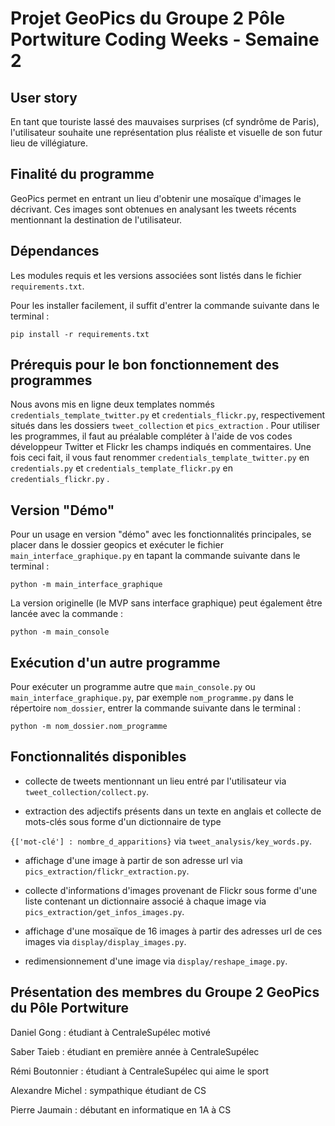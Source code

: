 # Projet GeoPics du Groupe 2 Pôle Portwiture Coding Weeks - Semaine 2

## User story

En tant que touriste lassé des mauvaises surprises (cf syndrôme de Paris), l'utilisateur souhaite une représentation plus réaliste et visuelle de son futur lieu de villégiature. 

## Finalité du programme  

GeoPics permet en entrant un lieu d'obtenir une mosaïque d'images le décrivant. Ces images sont obtenues en analysant les tweets récents mentionnant la destination de l'utilisateur.

## Dépendances

Les modules requis et les versions associées sont listés dans le fichier ``requirements.txt``.

Pour les installer facilement, il suffit d'entrer la commande suivante dans le terminal :

    pip install -r requirements.txt

## Prérequis pour le bon fonctionnement des programmes

Nous avons mis en ligne deux templates nommés ``credentials_template_twitter.py`` et ``credentials_flickr.py``, respectivement situés dans les dossiers ``tweet_collection`` et ``pics_extraction`` . Pour utiliser les programmes, il faut au préalable compléter à l'aide de vos codes développeur Twitter et Flickr les champs indiqués en commentaires. Une fois ceci fait, il vous faut renommer ``credentials_template_twitter.py`` en ``credentials.py`` et ``credentials_template_flickr.py`` en ``credentials_flickr.py`` .


## Version "Démo"

Pour un usage en version "démo" avec les fonctionnalités principales, se placer dans le dossier geopics et exécuter le fichier ``main_interface_graphique.py`` en tapant la commande suivante dans le terminal :

    python -m main_interface_graphique

La version originelle (le MVP sans interface graphique) peut également être lancée avec la commande :

    python -m main_console

## Exécution d'un autre programme 

Pour exécuter un programme autre que ``main_console.py`` ou ``main_interface_graphique.py``, par exemple ``nom_programme.py`` dans le répertoire ``nom_dossier``, entrer la commande suivante dans le terminal :

    python -m nom_dossier.nom_programme

## Fonctionnalités disponibles

- collecte de tweets mentionnant un lieu entré par l'utilisateur via ``tweet_collection/collect.py``.

- extraction des adjectifs présents dans un texte en anglais et collecte de mots-clés sous forme d'un dictionnaire de type 

``{['mot-clé'] : nombre_d_apparitions}`` via ``tweet_analysis/key_words.py``.

- affichage d'une image à partir de son adresse url via ``pics_extraction/flickr_extraction.py``.

- collecte d'informations d'images provenant de Flickr sous forme d'une liste contenant un dictionnaire associé à chaque image via ``pics_extraction/get_infos_images.py``.

- affichage d'une mosaïque de 16 images à partir des adresses url de ces images via ``display/display_images.py``.

- redimensionnement d'une image via ``display/reshape_image.py``.

## Présentation des membres du Groupe 2 GeoPics du Pôle Portwiture

Daniel Gong : étudiant à CentraleSupélec motivé

Saber Taieb : étudiant en première année à CentraleSupélec 

Rémi Boutonnier : étudiant à CentraleSupélec qui aime le sport

Alexandre Michel : sympathique étudiant de CS

Pierre Jaumain : débutant en informatique en 1A à CS
